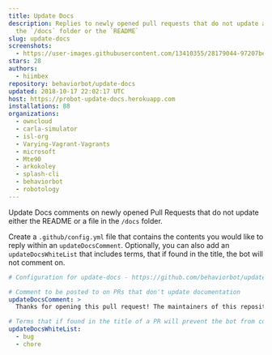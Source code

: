 ```yaml
---
title: Update Docs
description: Replies to newly opened pull requests that do not update a file in
  the `/docs` folder or the `README`
slug: update-docs
screenshots:
  - https://user-images.githubusercontent.com/13410355/28179044-97207bee-67b5-11e7-80d0-0c8ede4a325f.png
stars: 28
authors:
  - hiimbex
repository: behaviorbot/update-docs
updated: 2018-10-17 22:02:17 UTC
host: https://probot-update-docs.herokuapp.com
installations: 88
organizations:
  - owncloud
  - carla-simulator
  - isl-org
  - Varying-Vagrant-Vagrants
  - microsoft
  - Mte90
  - arkokoley
  - splash-cli
  - behaviorbot
  - robotology
---
```



Update Docs comments on newly opened Pull Requests that do not update either the README or a file in the `/docs` folder.

Create a `.github/config.yml` file that contains the contents you would like to reply within an `updateDocsComment`. Optionally, you can also add an `updateDocsWhiteList` that includes terms, that if found in the title, the bot will not comment on.

```yml
# Configuration for update-docs - https://github.com/behaviorbot/update-docs

# Comment to be posted to on PRs that don't update documentation
updateDocsComment: >
  Thanks for opening this pull request! The maintainers of this repository would appreciate it if you would update some of our documentation based on your changes.

# Terms that if found in the title of a PR will prevent the bot from commenting on it
updateDocsWhiteList:
  - bug
  - chore
```
